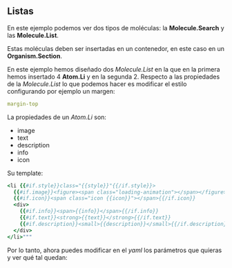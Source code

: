 ## Listas

En este ejemplo podemos ver dos tipos de moléculas: la **Molecule.Search** y las **Molecule.List**.

Estas moléculas deben ser insertadas en un contenedor, en este caso en un **Organism.Section**.

En este ejemplo hemos diseñado dos *Molecule.List* en la que en la primera hemos insertado 4 **Atom.Li** y en la segunda 2. Respecto a las propiedades de la *Molecule.List* lo que podemos hacer es modificar el estilo configurando por ejemplo un margen:

```yaml
margin-top
```

La propiedades de un *Atom.Li* son:

* image
* text
* description
* info
* icon

Su template:

```coffee
<li {{#if.style}}class="{{style}}"{{/if.style}}>
  {{#if.image}}<figure><span class="loading-animation"></span></figure>{{/if.image}}
  {{#if.icon}}<span class="icon {{icon}}"></span>{{/if.icon}}
  <div>
    {{#if.info}}<span>{{info}}</span>{{/if.info}}
    {{#if.text}}<strong>{{text}}</strong>{{/if.text}}
    {{#if.description}}<small>{{description}}</small>{{/if.description}}
  </div>
</li>"""
```

Por lo tanto, ahora puedes modificar en el *yaml* los parámetros que quieras y ver qué tal quedan:
